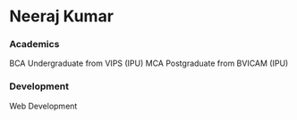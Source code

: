 # Neeraj Kumar

### Academics

BCA Undergraduate from VIPS (IPU)
MCA Postgraduate from BVICAM (IPU)

### Development

Web Development